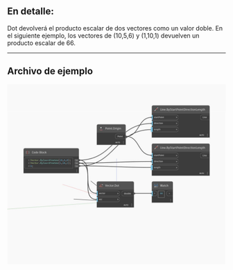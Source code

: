 ## En detalle:
Dot devolverá el producto escalar de dos vectores como un valor doble. En el siguiente ejemplo, los vectores de (10,5,6) y (1,10,1) devuelven un producto escalar de 66.
___
## Archivo de ejemplo

![Dot](./Autodesk.DesignScript.Geometry.Vector.Dot_img.jpg)

